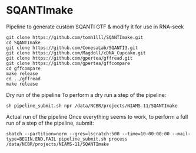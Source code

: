 # SQANTImake
Pipeline to generate custom SQANTI GTF &amp; modify it for use in RNA-seek

```
git clone https://github.com/tomh1lll/SQANTImake.git
cd SQANTImake
git clone https://github.com/ConesaLab/SQANTI3.git
git clone https://github.com/Magdoll/cDNA_Cupcake.git
git clone https://github.com/gpertea/gffread.git
git clone https://github.com/gpertea/gffcompare
cd gffcompare
make release
cd ../gffread
make release
```
Dry run of the pipeline
To perform a dry run a step of the pipeline:

```
sh pipeline_submit.sh npr /data/NCBR/projects/NIAMS-11/SQANTImake
```

Actual run of the pipeline
Once everything seems to work, to perform a full run of a step of the pipeline, submit:

```
sbatch --partition=norm --gres=lscratch:500 --time=10-00:00:00 --mail-type=BEGIN,END,FAIL pipeline_submit.sh process /data/NCBR/projects/NIAMS-11/SQANTImake
```

